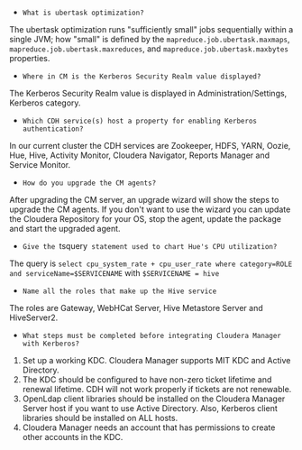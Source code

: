 * `What is ubertask optimization?`

The ubertask optimization runs "sufficiently small" jobs sequentially within a single JVM; how "small" is defined by the `mapreduce.job.ubertask.maxmaps`, `mapreduce.job.ubertask.maxreduces`, and `mapreduce.job.ubertask.maxbytes` properties.

* `Where in CM is the Kerberos Security Realm value displayed?`

The Kerberos Security Realm value is displayed in Administration/Settings, Kerberos category.

* `Which CDH service(s) host a property for enabling Kerberos authentication?`

In our current cluster the CDH services are Zookeeper, HDFS, YARN, Oozie, Hue, Hive, Activity Monitor, Cloudera Navigator, Reports Manager and Service Monitor.

* `How do you upgrade the CM agents?`

After upgrading the CM server, an upgrade wizard will show the steps to upgrade the CM agents. If you don't want to use the wizard you can update the Cloudera Repository for your OS, stop the agent, update the package and start the upgraded agent.

* `Give the `tsquery` statement used to chart Hue's CPU utilization?`

The query is `select cpu_system_rate + cpu_user_rate where category=ROLE and serviceName=$SERVICENAME` with `$SERVICENAME = hive`

* `Name all the roles that make up the Hive service`

The roles are Gateway, WebHCat Server, Hive Metastore Server and HiveServer2.

* `What steps must be completed before integrating Cloudera Manager with Kerberos?`

1. Set up a working KDC. Cloudera Manager supports MIT KDC and Active Directory.
2. The KDC should be configured to have non-zero ticket lifetime and renewal lifetime. CDH will not work properly if tickets are not renewable.
3. OpenLdap client libraries should be installed on the Cloudera Manager Server host if you want to use Active Directory. Also, Kerberos client libraries should be installed on ALL hosts.
4. Cloudera Manager needs an account that has permissions to create other accounts in the KDC.
